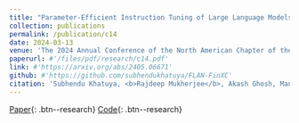 ```yaml
---
title: "Parameter-Efficient Instruction Tuning of Large Language Models for Extreme Financial Numeral Labelling"
collection: publications
permalink: /publication/c14
date: 2024-03-13
venue: 'The 2024 Annual Conference of the North American Chapter of the Association for Computational Linguistics, <b>NAACL 2024</b>'
paperurl: #'/files/pdf/research/c14.pdf'
link: #'https://arxiv.org/abs/2405.06671'
github: #'https://github.com/subhendukhatuya/FLAN-FinXC'
citation: 'Subhendu Khatuya, <b>Rajdeep Mukherjee</b>, Akash Ghosh, Manjunath Hegde, Koustuv Dasgupta, Niloy Ganguly, Saptarshi Ghosh and Pawan Goyal'
---
```


[Paper](/files/pdf/research/c14.pdf){: .btn--research} [Code](https://github.com/subhendukhatuya/FLAN-FinXC){: .btn--research} 

<!-- [Poster](/files/pdf/research/ECTSum_EMNLP2022_Poster.pdf){: .btn--research} [Slides](https://docs.google.com/presentation/d/e/2PACX-1vTGUke-pXTT9MtbVOJCuO_A7Lnaeex7LBkLAY6uxPVEGZ5l6mqvHkENADlPd9lMHXCkZCQMQSgZJFpN/pub?start=true&loop=false&delayms=3000){: .btn--research} [Video](https://drive.google.com/file/d/1DW2i2ApgiE6V7ViiayX5zdJSRXdAEbsy/view?usp=sharing){: .btn--research} [Citation](https://aclanthology.org/2022.emnlp-main.748/){: .btn--research} -->
